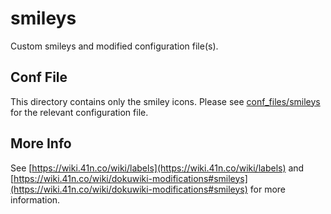 # smileys

Custom smileys and modified configuration file(s).

## Conf File
This directory contains only the smiley icons. Please see [conf_files/smileys](https://github.com/41-north/dokuwiki-modifications/tree/main/conf_files/smileys) for the relevant configuration file.

## More Info
See [https://wiki.41n.co/wiki/labels](https://wiki.41n.co/wiki/labels) and [https://wiki.41n.co/wiki/dokuwiki-modifications#smileys](https://wiki.41n.co/wiki/dokuwiki-modifications#smileys) for more information.